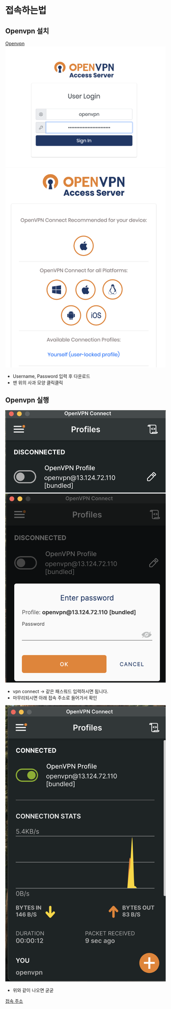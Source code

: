 # 접속하는법
## Openvpn 설치
[Openvpn](https://13.124.72.110:943/)
![alt text](readmeImg/image.png)
![alt text](readmeImg/image-1.png)
- Username, Password 입력 후 다운로드
- 맨 위의 사과 모양 클릭클릭

## Openvpn 실행
![alt text](readmeImg/image-2.png)
![alt text](readmeImg/image-3.png)
- vpn connect -> 같은 패스워드 입력하시면 됩니다.
- 마무리되시면 아래 접속 주소로 들어가서 확인

![alt text](readmeImg/image-4.png)
- 위와 같이 나오면 굳굳

[접속 주소](http://192.168.30.166/)
